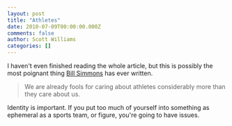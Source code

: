 ```yaml
---
layout: post
title: "Athletes"
date: 2010-07-09T00:00:00.000Z
comments: false
author: Scott Williams
categories: []
---
```

I haven't even finished reading the whole article, but this is possibly the most poignant thing <a href="http://sports.espn.go.com/espn/page2/story?page=simmons/100709">Bill Simmons</a> has ever written.

> We are already fools for caring about athletes considerably more than they care about us.

Identity is important. If you put too much of yourself into something as ephemeral as a sports team, or figure, you're going to have issues.